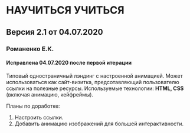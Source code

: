 # НАУЧИТЬСЯ УЧИТЬСЯ
## Версия 2.1 от 04.07.2020

### Романенко Е.К.

#### Исправлена 04.07.2020 после первой итерации

Типовый одностраничный лэндинг с настроенной анимацией. 
Может использоваться как сайт-визитка, предсотавляющий пользователю ссылки на полезные ресурсы. 
Используемые технологии: **HTML, CSS** (включая анимацию, кейфреймы).

Планы по доработке: 
1. Настроить ссылки.
2. Добавить анимацию изображений для большей интерактивности. 

